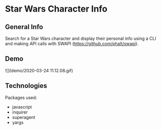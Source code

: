 # Star Wars Character Info

## General Info
Search for a Star Wars character and display their personal info using a CLI and making API calls with SWAPI (https://github.com/phalt/swapi).
## Demo
![](demo/2020-03-24 11.12.08.gif)

## Technologies
Packages used: 
- javascript
- inquirer
- superagent
- yargs
